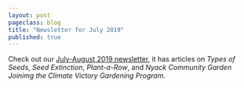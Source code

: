 ```yaml
---
layout: post
pageclass: blog
title: "Newsletter for July 2019"
published: true
---
```

Check out our [July-August 2019 newsletter](/pdf/Newsletter_July_August_2019.pdf), it has articles on *Types of Seeds*, *Seed Extinction*, *Plant-a-Row*, and *Nyack Community Garden Joinimg the Climate Victory Gardening Program*.


